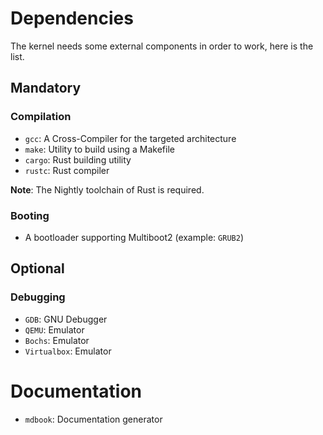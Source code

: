 # Dependencies

The kernel needs some external components in order to work, here is the list.



## Mandatory

### Compilation

- `gcc`: A Cross-Compiler for the targeted architecture
- `make`: Utility to build using a Makefile
- `cargo`: Rust building utility
- `rustc`: Rust compiler

**Note**: The Nightly toolchain of Rust is required.



### Booting

- A bootloader supporting Multiboot2 (example: `GRUB2`)



## Optional

### Debugging

- `GDB`: GNU Debugger
- `QEMU`: Emulator
- `Bochs`: Emulator
- `Virtualbox`: Emulator



# Documentation

- `mdbook`: Documentation generator
